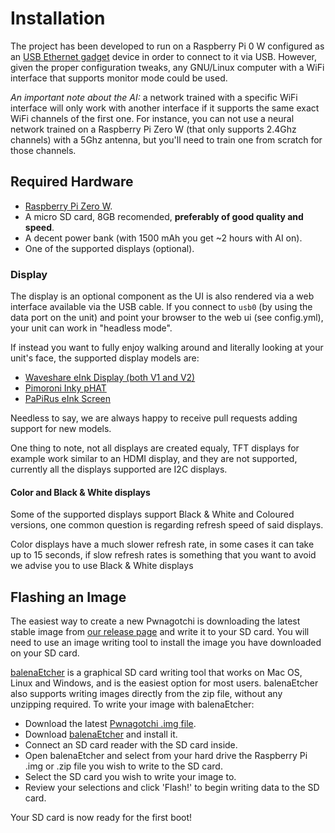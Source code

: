 # Installation

The project has been developed to run on a Raspberry Pi 0 W configured as an [USB Ethernet gadget](https://learn.adafruit.com/turning-your-raspberry-pi-zero-into-a-usb-gadget/ethernet-gadget) device in order to connect to it via USB. However, given the proper configuration tweaks, any GNU/Linux computer with a WiFi interface that supports monitor mode could be used.

*An important note about the AI:* a network trained with a specific WiFi interface will only work with another interface if it supports 
the same exact WiFi channels of the first one. For instance, you can not use a neural network trained on a Raspberry Pi Zero W (that only supports 2.4Ghz channels) with a 5Ghz antenna, but you'll need to train one from scratch for those channels.

## Required Hardware

- [Raspberry Pi Zero W](https://www.raspberrypi.org/products/raspberry-pi-zero-w/).
- A micro SD card, 8GB recomended, **preferably of good quality and speed**.
- A decent power bank (with 1500 mAh you get ~2 hours with AI on).
- One of the supported displays (optional).

### Display

The display is an optional component as the UI is also rendered via a web interface available via the USB cable. If you connect to `usb0` (by using the data port on the unit) and point your browser to the web ui (see config.yml), your unit can work in "headless mode".

If instead you want to fully enjoy walking around and literally looking at your unit's face, the supported display models are:

- [Waveshare eInk Display (both V1 and V2)](https://www.waveshare.com/2.13inch-e-paper-hat.htm)
- [Pimoroni Inky pHAT](https://shop.pimoroni.com/products/inky-phat)
- [PaPiRus eInk Screen](https://uk.pi-supply.com/products/papirus-zero-epaper-screen-phat-pi-zero)

Needless to say, we are always happy to receive pull requests adding support for new models.

One thing to note, not all displays are created equaly, TFT displays for example work similar to an HDMI display, and they are not supported, currently all the displays supported are I2C displays.

#### Color and Black & White displays

Some of the supported displays support Black & White and Coloured versions, one common question is regarding refresh speed of said displays.

Color displays have a much slower refresh rate, in some cases it can take up to 15 seconds, if slow refresh rates is something that you want to avoid we advise you to use Black & White displays

## Flashing an Image

The easiest way to create a new Pwnagotchi is downloading the latest stable image from [our release page](https://github.com/evilsocket/pwnagotchi/releases) and write it to your SD card. You will need to use an image writing tool to install the image you have downloaded on your SD card.

[balenaEtcher](https://www.balena.io/etcher/) is a graphical SD card writing tool that works on Mac OS, Linux and Windows, and is the easiest option for most users. balenaEtcher also supports writing images directly from the zip file, without any unzipping required. To write your image with balenaEtcher:

- Download the latest [Pwnagotchi .img file](https://github.com/evilsocket/pwnagotchi/releases).
- Download [balenaEtcher](https://www.balena.io/etcher/) and install it.
- Connect an SD card reader with the SD card inside.
- Open balenaEtcher and select from your hard drive the Raspberry Pi .img or .zip file you wish to write to the SD card.
- Select the SD card you wish to write your image to.
- Review your selections and click 'Flash!' to begin writing data to the SD card.

Your SD card is now ready for the first boot!
